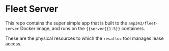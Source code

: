 # Fleet Server

This repo contains the super simple app that is built to the `amp343/fleet-server`
Docker image, and runs on the `{{server{{1-5}}` containers.

These are the physical resources to which the `resalloc` tool manages lease access.
